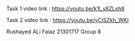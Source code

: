 Task 1 video link : https://youtu.be/k1I_s8ZLsh8

Task 2 video link : https://youtu.be/yCiSZkh_WKI

Rushayed ALi Faiaz
21301717
Group 8
